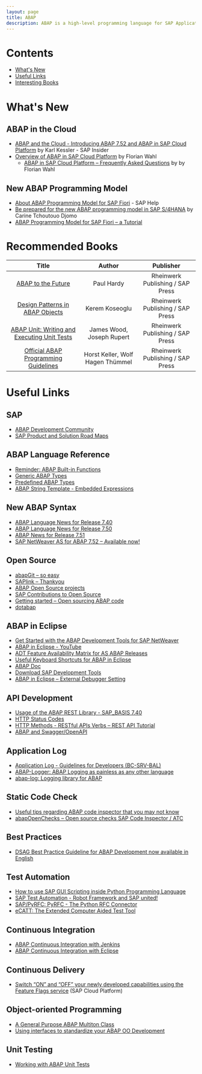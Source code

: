 ```yaml
---
layout: page
title: ABAP
description: ABAP is a high-level programming language for SAP Application Server.
---
```


# Contents

- [What's New](#whats_new)
- [Useful Links](#useful_links)
- [Interesting Books](#interesting_books)

# What's New

## ABAP in the Cloud

- [ABAP and the Cloud - Introducing ABAP 7.52 and ABAP in SAP Cloud Platform](https://www.sap.com/documents/2018/01/ac383ce1-ee7c-0010-82c7-eda71af511fa.html) by Karl Kessler - SAP Insider
- [Overview of ABAP in SAP Cloud Platform](https://blogs.sap.com/2017/09/26/overview-of-abap-in-sap-cloud-platform/) by Florian Wahl
  - [ABAP in SAP Cloud Platform – Frequently Asked Questions](https://blogs.sap.com/2017/09/26/abap-in-sap-cloud-platform-frequently-asked-questions/) by by Florian Wahl

## New ABAP Programming Model

- [About ABAP Programming Model for SAP Fiori](https://help.sap.com/doc/cc0c305d2fab47bd808adcad3ca7ee9d/7.5.6/en-US/3b77569ca8ee4226bdab4fcebd6f6ea6.html) - SAP Help
- [Be prepared for the new ABAP programming model in SAP S/4HANA](https://blogs.sap.com/2017/12/07/be-prepared-for-the-new-abap-programming-model-in-sap-s4hana/) by Carine Tchoutouo Djomo
- [ABAP Programming Model for SAP Fiori – a Tutorial](https://blogs.sap.com/2018/02/18/abap-programming-model-for-sap-fiori-a-tutorial/)

# Recommended Books

| Title | Author | Publisher |
|:---:|:---:|:---:|
| [ABAP to the Future](https://www.sap-press.com/abap-to-the-future_4161/) | Paul Hardy | Rheinwerk Publishing / SAP Press |
| [Design Patterns in ABAP Objects](https://www.sap-press.com/design-patterns-in-abap-objects_4277/) | Kerem Koseoglu | Rheinwerk Publishing / SAP Press |
| [ABAP Unit: Writing and Executing Unit Tests](https://www.sap-press.com/abap-unit-writing-and-executing-unit-tests_4298/) | James Wood, Joseph Rupert | Rheinwerk Publishing / SAP Press |
| [Official ABAP Programming Guidelines](https://www.sap-press.com/official-abap-programming-guidelines_2093/) | Horst Keller, Wolf Hagen Thümmel | Rheinwerk Publishing / SAP Press |

# Useful Links

## SAP

- [ABAP Development Community](https://www.sap.com/community/topic/abap.html)
- [SAP Product and Solution Road Maps](https://www.sap.com/products/roadmaps.html)

## ABAP Language Reference

- [Reminder: ABAP Built-in Functions](https://blogs.sap.com/2015/11/30/reminder-abap-built-in-functions/)
- [Generic ABAP Types](https://help.sap.com/doc/abapdocu_751_index_htm/7.51/en-US/abenbuilt_in_types_generic.htm)
- [Predefined ABAP Types](https://help.sap.com/doc/abapdocu_751_index_htm/7.51/en-US/abenbuilt_in_types_complete.htm)
- [ABAP String Template - Embedded Expressions](https://help.sap.com/doc/abapdocu_751_index_htm/7.51/en-US/abapcompute_string_format_options.htm)

## New ABAP Syntax

- [ABAP Language News for Release 7.40](https://blogs.sap.com/2013/07/22/abap-news-for-release-740/)
- [ABAP Language News for Release 7.50](https://blogs.sap.com/2015/11/27/abap-language-news-for-release-750/)
- [ABAP News for Release 7.51](https://blogs.sap.com/2016/11/04/abap-news-for-release-7.51/)
- [SAP NetWeaver AS for ABAP 7.52 – Available now!](https://blogs.sap.com/2017/09/14/sap-netweaver-as-for-abap-7.52-available-now/)

## Open Source

- [abapGit – so easy](https://blogs.sap.com/2017/06/21/abapgit-so-easy/)
- [SAPlink – Thankyou](https://blogs.sap.com/2017/06/22/saplink-thankyou/)
- [ABAP Open Source projects](https://blogs.sap.com/2015/11/27/abap-open-source-projects/)
- [SAP Contributions to Open Source](https://archive.sap.com/documents/docs/DOC-29056)
- [Getting started – Open sourcing ABAP code](https://blogs.sap.com/2017/11/19/getting-started-open-sourcing-abap-code/)
- [dotabap](http://dotabap.org/)

## ABAP in Eclipse

- [Get Started with the ABAP Development Tools for SAP NetWeaver](https://blogs.sap.com/2012/06/19/get-started-with-the-abap-development-tools-for-sap-netweaver/)
- [ABAP in Eclipse - YouTube](https://www.youtube.com/playlist?list=PLM6Ee3lDb6FgYc8PhQbfD90Z4jA17j3V7)
- [ADT Feature Availability Matrix for AS ABAP Releases](https://blogs.sap.com/2013/06/05/adt-feature-availability-matrix-for-as-abap-releases/)
- [Useful Keyboard Shortcuts for ABAP in Eclipse](https://blogs.sap.com/2013/11/21/useful-keyboard-shortcuts-for-abap-in-eclipse/)
- [ABAP Doc](https://blogs.sap.com/2013/04/29/abap-doc/)
- [Download SAP Development Tools](https://tools.hana.ondemand.com/#)
- [ABAP in Eclipse – External Debugger Setting](https://blogs.sap.com/2018/01/25/abap-in-eclipse-external-debugger-setting/)

## API Development

- [Usage of the ABAP REST Library - SAP_BASIS 7.40](https://blogs.sap.com/2013/05/16/usage-of-the-abap-rest-library-sapbasis-740)
- [HTTP Status Codes](http://www.restapitutorial.com/httpstatuscodes.html)
- [HTTP Methods - RESTful APIs Verbs – REST API Tutorial](https://restfulapi.net/http-methods/)
- [ABAP and Swagger/OpenAPI](https://blogs.sap.com/2018/02/03/abap-and-swaggeropenapi/)

## Application Log

- [Application Log - Guidelines for Developers (BC-SRV-BAL)](https://help.sap.com/viewer/addb96cd90c945dfb3182865363bbc47/7.31.18/en-US/4e21000f35d44180e10000000a15822b.html)
- [ABAP-Logger: ABAP Logging as painless as any other language](https://github.com/epeterson320/ABAP-Logger)
- [abap-log: Logging library for ABAP](https://github.com/flaiker/abap-log)

## Static Code Check

- [Useful tips regarding ABAP code inspector that you may not know](https://blogs.sap.com/2015/06/15/useful-tips-regarding-abap-code-inspector-that-you-may-not-know/)
- [abapOpenChecks – Open source checks SAP Code Inspector / ATC](https://blogs.sap.com/2015/03/08/abapopenchecks-open-source-checks-sap-code-inspector-atc/)

## Best Practices

- [DSAG Best Practice Guideline for ABAP Development now available in English](https://blogs.sap.com/2014/02/18/dsag-best-practice-guideline-for-abap-development-now-available-in-english/)

## Test Automation

- [How to use SAP GUI Scripting inside Python Programming Language](https://blogs.sap.com/2017/09/19/how-to-use-sap-gui-scripting-inside-python-programming-language/)
- [SAP Test Automation - Robot Framework and SAP united!](https://sap-test-automation.github.io/website/)
- [SAP/PyRFC: PyRFC - The Python RFC Connector](https://github.com/SAP/PyRFC)
- [eCATT: The Extended Computer Aided Test Tool](https://archive.sap.com/documents/docs/DOC-8235)

## Continuous Integration

- [ABAP Continuous Integration with Jenkins](https://blogs.sap.com/2017/09/01/abap-continuous-integration-with-jenkins/)
- [ABAP Continuous Integration with Eclipse](https://blogs.sap.com/2017/09/10/abap-continuous-integration-with-eclipse/)

## Continuous Delivery

- [Switch “ON” and “OFF” your newly developed capabilities using the Feature Flags service](https://blogs.sap.com/2018/01/18/switch-on-and-off-your-newly-developed-capabilities-using-the-feature-flag-service/) (SAP Cloud Platform)

## Object-oriented Programming

- [A General Purpose ABAP Multiton Class](https://blogs.sap.com/2018/02/19/a-general-purpose-abap-multiton-class/)
- [Using interfaces to standardize your ABAP OO Development](https://blogs.sap.com/2018/03/04/using-interfaces-to-standardize-your-abap-oo-development/)

## Unit Testing

- [Working with ABAP Unit Tests](https://blogs.sap.com/2018/02/02/working-with-abap-unit-tests/)
